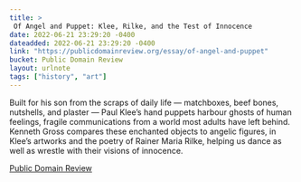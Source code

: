 ```yaml
---
title: > 
 Of Angel and Puppet: Klee, Rilke, and the Test of Innocence
date: 2022-06-21 23:29:20 -0400
dateadded: 2022-06-21 23:29:20 -0400
link: "https://publicdomainreview.org/essay/of-angel-and-puppet"
bucket: Public Domain Review
layout: urlnote
tags: ["history", "art"]
--- 
```

Built for his son from the scraps of daily life — matchboxes, beef bones, nutshells, and plaster — Paul Klee’s hand puppets harbour ghosts of human feelings, fragile communications from a world most adults have left behind. Kenneth Gross compares these enchanted objects to angelic figures, in Klee’s artworks and the poetry of Rainer Maria Rilke, helping us dance as well as wrestle with their visions of innocence.
 <!-- end excerpt --> 
<div class='bucket'><a class='internal-link' href='/buckets/public-domain-review'>Public Domain Review</a></div> 
